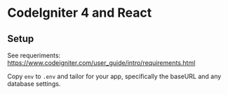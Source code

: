 # CodeIgniter 4 and React

## Setup

See requeriments: https://www.codeigniter.com/user_guide/intro/requirements.html

Copy `env` to `.env` and tailor for your app, specifically the baseURL and any database settings.
